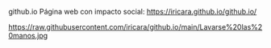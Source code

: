 github.io
Página web con impacto social: https://iricara.github.io/github.io/

https://raw.githubusercontent.com/iricara/github.io/main/Lavarse%20las%20manos.jpg
